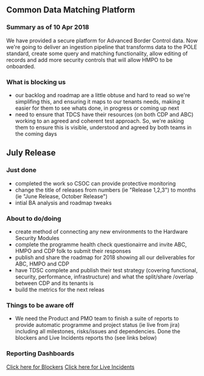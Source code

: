 ## Common Data Matching Platform

### Summary as of 10 Apr 2018
We have provided a secure platform for Advanced Border Control data. Now we're going to deliver an ingestion pipeline that transforms data to the POLE standard, create some query and matching functionality, allow editing of records and add more security controls that will allow HMPO to be onboarded.

### What is blocking us
- our backlog and roadmap are a little obtuse and hard to read so we're simplifing this, and ensuring it maps to our tenants needs, making it easier for them to see whats done, in progress or coming up next
- need to ensure that TDCS have their resources (on both CDP and ABC) working to an agreed and coherent test approach. So, we're asking them to ensure this is visible, understood and agreed by both teams in the coming days

## July Release

### Just done
- completed the work so CSOC can provide protective monitoring
- change the title of releases from numbers (ie "Release 1,2,3") to months (ie "June Release, October Release")
- intial BA analysis and roadmap tweaks

### About to do/doing
- create method of connecting any new environments to the Hardware Security Modules
- complete the programme health check questionairre and invite ABC, HMPO and CDP folk to submit their responses
- publish and share the roadmap for 2018 showing all our deliverables for ABC, HMPO and CDP
- have TDSC complete and publish their test strategy (covering functional, security, performance, infrastructure) and what the split/share /overlap between CDP and its tenants is
- build the metrics for the next releas

### Things to be aware off
  - We need the Product and PMO team to finish a suite of reports to provide automatic programme and project status (ie live from jira) including all milestones, risks/issues and dependencies. Done the blockers and Live Incidents reports tho (see links below)
 
### Reporting Dashboards
[Click here for Blockers](https://collaboration.homeoffice.gov.uk/display/CDP/Blockers)
[Click here for Live Incidents](https://collaboration.homeoffice.gov.uk/display/CDP/Live+Incidents)
